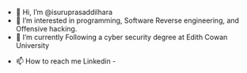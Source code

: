 - 👋 Hi, I’m @isuruprasaddilhara
- 👀 I’m interested in programming, Software Reverse engineering, and Offensive hacking.
- 🌱 I’m currently Following a cyber security degree at Edith Cowan University
<!--- 💞️ I’m looking to collaborate on ...--->
- 📫 How to reach me Linkedin -  

<!---
isuruprasaddilhara/isuruprasaddilhara is a ✨ special ✨ repository because its `README.md` (this file) appears on your GitHub profile.
You can click the Preview link to take a look at your changes.
--->
